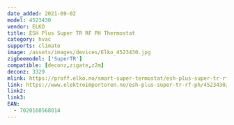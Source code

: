 ```yaml
---
date_added: 2021-09-02
model: 4523430
vendor: ELKO
title: ESH Plus Super TR RF PH Thermostat
category: hvac
supports: climate
image: /assets/images/devices/Elko_4523430.jpg
zigbeemodel: ['SuperTR']
compatible: [deconz,zigate,z2m]
deconz: 3329
mlink: https://proff.elko.no/smart-super-termostat/esh-plus-super-tr-rf-ph-article2629-2970.html
link: https://www.elektroimportoren.no/esh-plus-super-tr-rf-ph/4523430/Product.html?gtin=7020160568014
link2:
link3: 
EAN: 
  - 7020160568014
---
```


